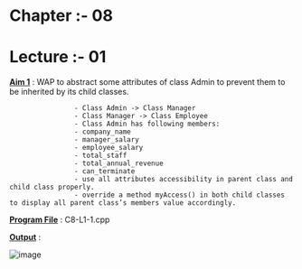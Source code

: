 # Chapter :- 08
# Lecture :- 01

<u>**Aim 1**</u> :  WAP to abstract some attributes of class Admin to prevent them to be inherited by its child classes.

                    - Class Admin -> Class Manager
                    - Class Manager -> Class Employee
                    - Class Admin has following members:
                    - company_name
                    - manager_salary
                    - employee_salary
                    - total_staff
                    - total_annual_revenue
                    - can_terminate
                    - use all attributes accessibility in parent class and child class properly.
                    - override a method myAccess() in both child classes to display all parent class’s members value accordingly.
                    
<u>**Program File**</u> : C8-L1-1.cpp

<u>**Output**</u> :

![image](https://user-images.githubusercontent.com/114165239/210577571-44436c95-429d-4570-bb80-d04c5981ce1e.png)
